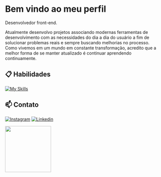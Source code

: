 # Bem vindo ao meu perfil

Desenvolvedor front-end.

Atualmente desenvolvo projetos associando modernas ferramentas de desenvolvimento com as necessidades do dia a dia do usuário a fim de solucionar problemas reais e sempre buscando melhorias no processo. Como vivemos em um mundo em constante transformação, acredito que a melhor forma de se manter atualizado é continuar aprendendo continuamente.

## 📋 Habilidades

[![My Skills](https://skillicons.dev/icons?i=javascript,html,css,typescript,react,nextjs,tailwind,sass,styledcomponents)](https://skillicons.dev)

## 📫 Contato

[![Instagram](https://skillicons.dev/icons?i=instagram)](https://www.instagram.com/gustawro/)
[![Linkedin](https://skillicons.dev/icons?i=linkedin)](https://www.linkedin.com/in/gustavro/)


<img height="150em" src="https://github-readme-stats-ten-gilt.vercel.app/api/top-langs/?username=gustavros&layout=compact&theme=dracula">
